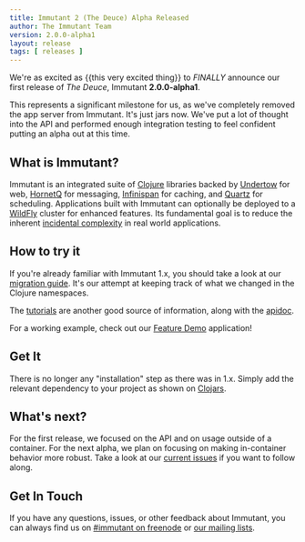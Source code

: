 ```yaml
---
title: Immutant 2 (The Deuce) Alpha Released
author: The Immutant Team
version: 2.0.0-alpha1
layout: release
tags: [ releases ]
---
```


We're as excited as {{this very excited thing}} to *FINALLY* announce
our first release of *The Deuce*, Immutant **2.0.0-alpha1**.

This represents a significant milestone for us, as we've completely
removed the app server from Immutant. It's just jars now. We've put a
lot of thought into the API and performed enough integration testing
to feel confident putting an alpha out at this time.

## What is Immutant?

Immutant is an integrated suite of [Clojure](http://clojure.org)
libraries backed by [Undertow] for web, [HornetQ] for messaging,
[Infinispan] for caching, and [Quartz] for scheduling. Applications
built with Immutant can optionally be deployed to a [WildFly] cluster
for enhanced features. Its fundamental goal is to reduce the inherent
[incidental complexity](http://en.wikipedia.org/wiki/Accidental_complexity)
in real world applications.

## How to try it

If you're already familiar with Immutant 1.x, you should take a look
at our [migration guide]. It's our attempt at keeping track of what we
changed in the Clojure namespaces.

The [tutorials] are another good source of information, along with the
[apidoc].

For a working example, check out our [Feature Demo] application!

## Get It

There is no longer any "installation" step as there was in 1.x. Simply
add the relevant dependency to your project as shown on [Clojars].

## What's next?

For the first release, we focused on the API and on usage outside of a
container. For the next alpha, we plan on focusing on making
in-container behavior more robust. Take a look at our [current issues]
if you want to follow along.

## Get In Touch

If you have any questions, issues, or other feedback about Immutant,
you can always find us on [#immutant on freenode](/community/) or
[our mailing lists](/community/mailing_lists).


[Clojars]: https://clojars.org/org.immutant/immutant
[tutorials]: /tutorials/
[apidoc]: /documentation/
[migration guide]: https://github.com/immutant/immutant/blob/thedeuce/docs/migration-guide.md
[WildFly]: http://wildfly.org/
[Feature Demo]: https://github.com/immutant/feature-demo
[Infinispan]: http://infinispan.org
[HornetQ]: http://hornetq.org
[Undertow]: http://undertow.io
[Quartz]: http://quartz-scheduler.org/
[current issues]: https://issues.jboss.org/browse/IMMUTANT
